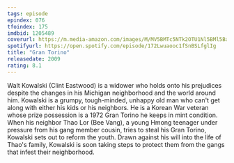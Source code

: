 ```yaml
---
tags: episode
epindex: 076
tfoindex: 175
imdbid: 1205489
coverurl: https://m.media-amazon.com/images/M/MV5BMTc5NTk2OTU1Nl5BMl5BanBnXkFtZTcwMDc3NjAwMg@@._V1_SY300_CR0,0,202,300_.jpg
spotifyurl: https://open.spotify.com/episode/172Lwuaooc1fSnBSLfglIg
title: "Gran Torino"
releasedate: 2009
rating: 8.1
---
```


Walt Kowalski (Clint Eastwood) is a widower who holds onto his prejudices despite the changes in his Michigan neighborhood and the world around him. Kowalski is a grumpy, tough-minded, unhappy old man who can't get along with either his kids or his neighbors. He is a Korean War veteran whose prize possession is a 1972 Gran Torino he keeps in mint condition. When his neighbor Thao Lor (Bee Vang), a young Hmong teenager under pressure from his gang member cousin, tries to steal his Gran Torino, Kowalski sets out to reform the youth. Drawn against his will into the life of Thao's family, Kowalski is soon taking steps to protect them from the gangs that infest their neighborhood.